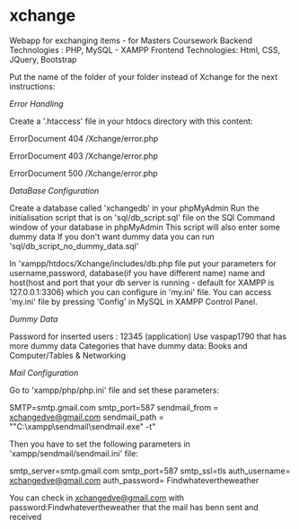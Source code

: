# xchange
Webapp for exchanging items - for Masters Coursework 
Backend Technologies : PHP, MySQL - XAMPP 
Frontend Technologies: Html, CSS, JQuery, Bootstrap

Put the name of the folder of your folder instead of Xchange for the next instructions:

_Error Handling_

Create a '.htaccess' file in your htdocs directory with this content:

ErrorDocument 404 /Xchange/error.php

ErrorDocument 403 /Xchange/error.php

ErrorDocument 500 /Xchange/error.php

_DataBase Configuration_

Create a database called 'xchangedb' in your phpMyAdmin 
Run the initialisation script that is on 'sql/db_script.sql' file 
on the SQl Command window of your database in phpMyAdmin
This script will also enter some dummy data
If you don't want dummy data you can run 'sql/db_script_no_dummy_data.sql'

In 'xampp/htdocs/Xchange/includes/db.php file
put your parameters for username,password, database(if you have different name) name and 
host(host and port that your db server is running - default for XAMPP is 127.0.0.1:3306) 
which you can configure in 'my.ini' file. 
You can access 'my.ini' file by pressing 'Config' in MySQL
in XAMPP Control Panel.


_Dummy Data_

Password for inserted users : 12345 (application)
Use vaspap1790 that has more dummy data
Categories that have dummy data: Books and Computer/Tables & Networking

_Mail Configuration_

Go to 'xampp/php/php.ini' file and set these parameters:

SMTP=smtp.gmail.com
smtp_port=587
sendmail_from = xchangedve@gmail.com
sendmail_path = "\"C:\xampp\sendmail\sendmail.exe\" -t"

Then you have to set the following parameters in 'xampp/sendmail/sendmail.ini' file:

smtp_server=smtp.gmail.com
smtp_port=587
smtp_ssl=tls
auth_username= xchangedve@gmail.com
auth_password= Findwhatevertheweather

You can check in xchangedve@gmail.com with password:Findwhatevertheweather 
that the mail has benn sent and received

